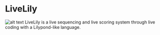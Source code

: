 # LiveLily
![alt text](https://github.com/alexdrymonitis/LiveLily/tree/main/livelily/bin/data/livelily_logo.png)
LiveLily is a live sequencing and live scoring system through live coding with a Lilypond-like language.
